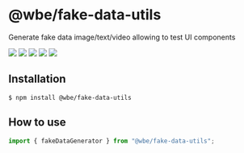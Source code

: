 # @wbe/fake-data-utils

Generate fake data image/text/video allowing to test UI components

![](https://img.shields.io/npm/v/@wbe/fake-data-utils/latest.svg)
![](https://img.shields.io/bundlephobia/minzip/@wbe/fake-data-utils.svg)
![](https://img.shields.io/david/willybrauner/libraries.svg?path=packages%2Futils%2Ffake-data-utils)
![](https://img.shields.io/npm/dt/@wbe/fake-data-utils.svg)
![](https://img.shields.io/npm/l/@wbe/fake-data-utils.svg)

## Installation

```shell script
$ npm install @wbe/fake-data-utils
```

## How to use

```js
import { fakeDataGenerator } from "@wbe/fake-data-utils";
```
